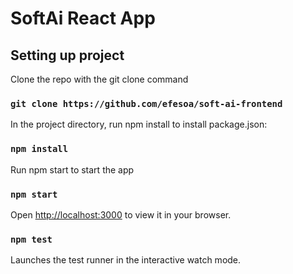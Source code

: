 # SoftAi React App

## Setting up project

Clone the repo with the git clone command
### `git clone https://github.com/efesoa/soft-ai-frontend`

In the project directory, run npm install to install package.json:
### `npm install`

Run npm start to start the app
### `npm start`

Open [http://localhost:3000](http://localhost:3000) to view it in your browser.

### `npm test`
Launches the test runner in the interactive watch mode.